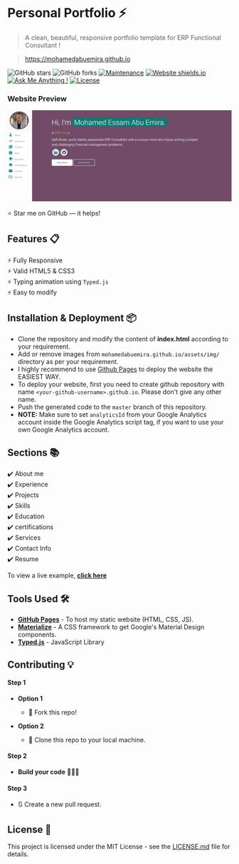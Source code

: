 # Personal Portfolio ⚡️ 
> A clean, beautiful, responsive portfolio template for ERP Functional Consultant  !

> https://mohamedabuemira.github.io

![GitHub stars](https://img.shields.io/github/stars/mohamedabuemira/mohamedabuemira.github.io) 
![GitHub forks](https://img.shields.io/github/forks/mohamedabuemira/mohamedabuemira.github.io)
[![Maintenance](https://img.shields.io/badge/maintained-yes-green.svg)](https://github.com/mohamedabuemira/mohamedabuemira.github.io/commits/master)
[![Website shields.io](https://img.shields.io/badge/website-up-yellow)](http://mohamedabuemira.github.io/)
[![Ask Me Anything !](https://img.shields.io/badge/ask%20me-linkedin-1abc9c.svg)](https://www.linkedin.com/in/abuemira/)
[![License](http://img.shields.io/:license-mit-blue.svg?style=flat-square)](http://badges.mit-license.org)

### Website Preview
<p align="center"> 
  <kbd>
    <a href="https://mohamedabuemira.github.io" target="_blank"><img src="examples/preview.gif">
  </a>
  </kbd>
</p>

:star: Star me on GitHub — it helps!

## Features 📋
⚡️ Fully Responsive\
⚡️ Valid HTML5 & CSS3\
⚡️ Typing animation using `Typed.js`\
⚡️ Easy to modify

## Installation & Deployment 📦
- Clone the repository and modify the content of <b>index.html</b> according to your requirement.
- Add or remove images from `mohamedabuemira.github.io/assets/img/` directory as per your requirement.
- I highly recommend to use [Github Pages](https://create-react-app.dev/docs/deployment/#github-pages) to deploy the website the EASIEST WAY.
- To deploy your website, first you need to create github repository with name `<your-github-username>.github.io`. Please don't give any other name.
- Push the generated code to the `master` branch of this repository.
- <b>NOTE:</b> Make sure to set `analyticsId` from your Google Analytics account inside the Google Analytics script tag, if you want to use your own Google Analytics account.

## Sections 📚
✔️ About me\
✔️ Experience\
✔️ Projects \
✔️ Skills \
✔️ Education\
✔️ certifications\
✔️ Services\
✔️ Contact Info\
✔️ Resume

To view a live example, **[click here](https://mohamedabuemira.github.io/)**

## Tools Used 🛠️
* [<b>GitHub Pages</b>](https://create-react-app.dev/docs/deployment/#github-pages) - To host my static website (HTML, CSS, JS).
* [<b>Materialize</b>](https://materializecss.com/) - A CSS framework to get Google's Material Design components.
* [<b>Typed.js</b>](https://mattboldt.com/demos/typed-js/) - JavaScript Library

## Contributing 💡
#### Step 1

- **Option 1**
    - 🍴 Fork this repo!

- **Option 2**
    - 👯 Clone this repo to your local machine.


#### Step 2

- **Build your code** 🔨🔨🔨

#### Step 3

- 🔃 Create a new pull request.

## License 📄
This project is licensed under the MIT License - see the [LICENSE.md](./LICENSE) file for details.
